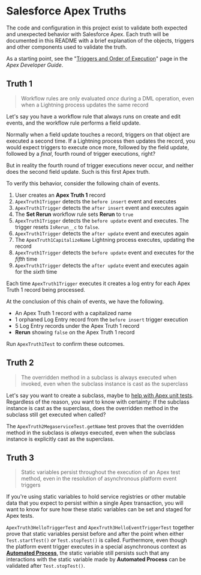 # Salesforce Apex Truths

The code and configuration in this project exist to validate both expected
and unexpected behavior with Salesforce Apex. Each truth will be documented
in this README with a brief explanation of the objects, triggers and other
components used to validate the truth.

As a starting point, see the "[Triggers and Order of Execution][1]" page
in the _Apex Developer Guide_.

[1]: https://developer.salesforce.com/docs/atlas.en-us.apexcode.meta/apexcode/apex_triggers_order_of_execution.htm

## Truth 1

> Workflow rules are only evaluated _once_ during a DML operation, even when
a Lightning process updates the same record

Let's say you have a workflow rule that always runs on create and edit events,
and the workflow rule performs a field update.

Normally when a field update touches a record, triggers on that object are
executed a second time. If a Lightning process then updates the record,
you would expect triggers to execute once more, followed by the field update,
followed by a _final_, fourth round of trigger executions, right?

But in reality the fourth round of trigger executions never occur,
and neither does the second field update. Such is this first Apex truth.

To verify this behavior, consider the following chain of events.

1. User creates an **Apex Truth 1** record
2. `ApexTruth1Trigger` detects the `before insert` event and executes
3. `ApexTruth1Trigger` detects the `after insert` event and executes again
4. The **Set Rerun** workflow rule sets **Rerun** to `true`
5. `ApexTruth1Trigger` detects the `before update` event and executes.
   The trigger resets `IsRerun__c` to `false`.
6. `ApexTruth1Trigger` detects the `after update` event and executes again
7. The `ApexTruth1CapitalizeName` Lightning process executes, updating
   the record
8. `ApexTruth1Trigger` detects the `before update` event and executes
   for the _fifth_ time
9. `ApexTruth1Trigger` detects the `after update` event and executes again
   for the _sixth_ time

Each time `ApexTruth1Trigger` executes it creates a log entry
for each Apex Truth 1 record being processed.

At the conclusion of this chain of events, we have the following.

* An Apex Truth 1 record with a capitalized name
* 1 orphaned Log Entry record from the `before insert` trigger execution
* 5 Log Entry records under the Apex Truth 1 record
* **Rerun** showing `false` on the Apex Truth 1 record

Run `ApexTruth1Test` to confirm these outcomes.

## Truth 2

> The overridden method in a subclass is always executed when invoked,
even when the subclass instance is cast as the superclass

Let's say you want to create a subclass, maybe
to [help with Apex unit tests][1]. Regardless of the reason,
you want to know with certainty: If the subclass instance is cast
as the superclass, does the overridden method in the subclass still
get executed when called?

The `ApexTruth2MegaserviceTest.getName` test proves that the overridden
method in the subclass is _always_ executed, even when the subclass instance
is explicitly cast as the superclass.

## Truth 3

> Static variables persist throughout the execution of an Apex test method,
even in the resolution of asynchronous platform event triggers

If you're using static variables to hold service registries or other mutable
data that you expect to persist within a single Apex transaction, you will
want to know for sure how these static variables can be set and staged
for Apex tests.

`ApexTruth3HelloTriggerTest` and `ApexTruth3HelloEventTriggerTest` together
prove that static variables persist before and after the point when
either `Test.startTest()` _or_ `Test.stopTest()` is called. Furthermore,
even though the platform event trigger executes in a special asynchronous
context as [**Automated Process**][2], the static variable still persists
such that any interactions with the static variable made
by **Automated Process** can be validated after `Test.stopTest()`.

[2]: https://developer.salesforce.com/docs/atlas.en-us.platform_events.meta/platform_events/platform_events_subscribe_apex.htm
